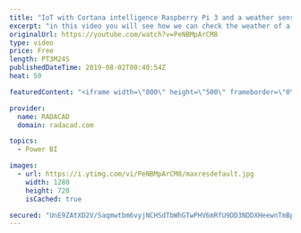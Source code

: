 ```yaml
---
title: "IoT with Cortana intelligence Raspberry Pi 3 and a weather sensor"
excerpt: "in this video you will see how we can check the weather of a room in power BI using Raspberry Pi3, weather station and power BI, huckster website help me to develop this:https://www.hackster.io/windowsiot/build-hands-on-lab-iot-weather-station-using-windows-10-5b818f also the full detail of how to set"
originalUrl: https://youtube.com/watch?v=PeNBMpArCM8
type: video
price: Free
length: PT3M24S
publishedDateTime: 2019-08-02T00:40:54Z
heat: 50

featuredContent: "<iframe width=\"800\" height=\"500\" frameborder=\"0\" src=\"https://www.youtube.com/embed/PeNBMpArCM8\" allow=\"accelerometer; autoplay; encrypted-media; gyroscope; picture-in-picture\" allowfullscreen></iframe>"

provider:
  name: RADACAD
  domain: radacad.com

topics:
  - Power BI

images:
  - url: https://i.ytimg.com/vi/PeNBMpArCM8/maxresdefault.jpg
    width: 1280
    height: 720
    isCached: true

secured: "UnE9ZAtXD2V/Saqmwtbm6vyjNCHSdTbWhGTwPHV6mRfU9DD3NDDXHeewnTmBpX9YgCYd7OqPIKEogr6ckX6MbO/A4qqAOVkmCOus+Y6dpwL4P83A8y9FDlbXGgnRX6evtPF1Dny2jr02uwAcFW+O3HigARDeZ06Uw91yQOGQCIN80P9/FP2AP9mphFYnoqt7i5/KpPO4ORWkxGttNI2sqABO5LtLtpXzl9nSqGdp4x96g9vGTQtWpNbkSOq6J9eJget/wO/fVqhSm1lSICwMRh452FbO3rthP77wYh0SLyigoltAIdeqbRTrhy45puN35101L7MAiqK8mz5woCN23XLkUUokx/02k7r1PLYgwBfEv7p8wtErne3GNK/zVinFesI6hOmoHGUCagHvTxELdZD3F+QfHFJfnNnySJULzxA=;PrF63JKGopgKAqU9iOzc3w=="
---
```


